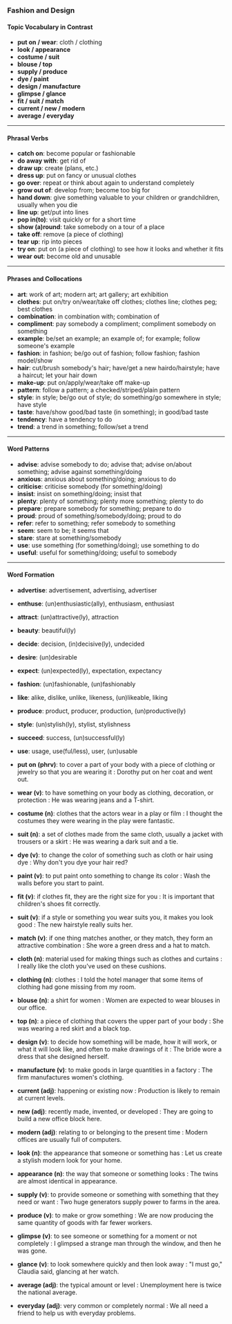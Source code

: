 ### Fashion and Design

#### Topic Vocabulary in Contrast

- **put on / wear**: cloth / clothing  
- **look / appearance**  
- **costume / suit**  
- **blouse / top**  
- **supply / produce**  
- **dye / paint**  
- **design / manufacture**  
- **glimpse / glance**  
- **fit / suit / match**  
- **current / new / modern**  
- **average / everyday**

---

#### Phrasal Verbs

- **catch on**: become popular or fashionable  
- **do away with**: get rid of  
- **draw up**: create (plans, etc.)  
- **dress up**: put on fancy or unusual clothes  
- **go over**: repeat or think about again to understand completely  
- **grow out of**: develop from; become too big for  
- **hand down**: give something valuable to your children or grandchildren, usually when you die  
- **line up**: get/put into lines  
- **pop in(to)**: visit quickly or for a short time  
- **show (a)round**: take somebody on a tour of a place  
- **take off**: remove (a piece of clothing)  
- **tear up**: rip into pieces  
- **try on**: put on (a piece of clothing) to see how it looks and whether it fits  
- **wear out**: become old and unusable  

---

#### Phrases and Collocations

- **art**: work of art; modern art; art gallery; art exhibition  
- **clothes**: put on/try on/wear/take off clothes; clothes line; clothes peg; best clothes  
- **combination**: in combination with; combination of  
- **compliment**: pay somebody a compliment; compliment somebody on something  
- **example**: be/set an example; an example of; for example; follow someone's example  
- **fashion**: in fashion; be/go out of fashion; follow fashion; fashion model/show  
- **hair**: cut/brush somebody's hair; have/get a new hairdo/hairstyle; have a haircut; let your hair down  
- **make-up**: put on/apply/wear/take off make-up  
- **pattern**: follow a pattern; a checked/striped/plain pattern  
- **style**: in style; be/go out of style; do something/go somewhere in style; have style  
- **taste**: have/show good/bad taste (in something); in good/bad taste  
- **tendency**: have a tendency to do  
- **trend**: a trend in something; follow/set a trend  

---

#### Word Patterns

- **advise**: advise somebody to do; advise that; advise on/about something; advise against something/doing  
- **anxious**: anxious about something/doing; anxious to do  
- **criticise**: criticise somebody (for something/doing)  
- **insist**: insist on something/doing; insist that  
- **plenty**: plenty of something; plenty more something; plenty to do  
- **prepare**: prepare somebody for something; prepare to do  
- **proud**: proud of something/somebody/doing; proud to do  
- **refer**: refer to something; refer somebody to something  
- **seem**: seem to be; it seems that  
- **stare**: stare at something/somebody  
- **use**: use something (for something/doing); use something to do  
- **useful**: useful for something/doing; useful to somebody  

---

#### Word Formation

- **advertise**: advertisement, advertising, advertiser  
- **enthuse**: (un)enthusiastic(ally), enthusiasm, enthusiast  
- **attract**: (un)attractive(ly), attraction  
- **beauty**: beautiful(ly)  
- **decide**: decision, (in)decisive(ly), undecided  
- **desire**: (un)desirable  
- **expect**: (un)expected(ly), expectation, expectancy  
- **fashion**: (un)fashionable, (un)fashionably  
- **like**: alike, dislike, unlike, likeness, (un)likeable, liking  
- **produce**: product, producer, production, (un)productive(ly)  
- **style**: (un)stylish(ly), stylist, stylishness  
- **succeed**: success, (un)successful(ly)  
- **use**: usage, use(ful/less), user, (un)usable  

- **put on (phrv)**: to cover a part of your body with a piece of clothing or jewelry so that you are wearing it : Dorothy put on her coat and went out.  
- **wear (v)**: to have something on your body as clothing, decoration, or protection : He was wearing jeans and a T-shirt.  
- **costume (n)**: clothes that the actors wear in a play or film : I thought the costumes they were wearing in the play were fantastic.  
- **suit (n)**: a set of clothes made from the same cloth, usually a jacket with trousers or a skirt : He was wearing a dark suit and a tie.  
- **dye (v)**: to change the color of something such as cloth or hair using dye : Why don't you dye your hair red?  
- **paint (v)**: to put paint onto something to change its color : Wash the walls before you start to paint.  
- **fit (v)**: if clothes fit, they are the right size for you : It is important that children's shoes fit correctly.  
- **suit (v)**: if a style or something you wear suits you, it makes you look good : The new hairstyle really suits her.  
- **match (v)**: if one thing matches another, or they match, they form an attractive combination : She wore a green dress and a hat to match.  
- **cloth (n)**: material used for making things such as clothes and curtains : I really like the cloth you've used on these cushions.  
- **clothing (n)**: clothes : I told the hotel manager that some items of clothing had gone missing from my room.  
- **blouse (n)**: a shirt for women : Women are expected to wear blouses in our office.  
- **top (n)**: a piece of clothing that covers the upper part of your body : She was wearing a red skirt and a black top.  
- **design (v)**: to decide how something will be made, how it will work, or what it will look like, and often to make drawings of it : The bride wore a dress that she designed herself.  
- **manufacture (v)**: to make goods in large quantities in a factory : The firm manufactures women's clothing.  
- **current (adj)**: happening or existing now : Production is likely to remain at current levels.  
- **new (adj)**: recently made, invented, or developed : They are going to build a new office block here.  
- **modern (adj)**: relating to or belonging to the present time : Modern offices are usually full of computers.  

- **look (n)**: the appearance that someone or something has : Let us create a stylish modern look for your home.  
- **appearance (n)**: the way that someone or something looks : The twins are almost identical in appearance.  
- **supply (v)**: to provide someone or something with something that they need or want : Two huge generators supply power to farms in the area.  
- **produce (v)**: to make or grow something : We are now producing the same quantity of goods with far fewer workers.  
- **glimpse (v)**: to see someone or something for a moment or not completely : I glimpsed a strange man through the window, and then he was gone.  
- **glance (v)**: to look somewhere quickly and then look away : "I must go," Claudia said, glancing at her watch.  
- **average (adj)**: the typical amount or level : Unemployment here is twice the national average.  
- **everyday (adj)**: very common or completely normal : We all need a friend to help us with everyday problems.  


